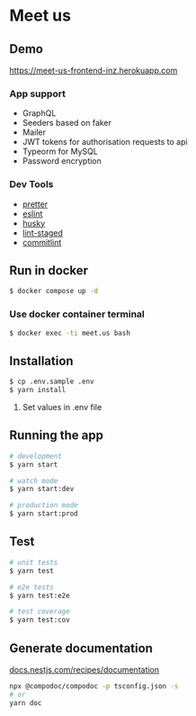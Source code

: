 # Meet us

## Demo
https://meet-us-frontend-inz.herokuapp.com

### App support
* GraphQL
* Seeders based on faker
* Mailer
* JWT tokens for authorisation requests to api
* Typeorm for MySQL
* Password encryption

### Dev Tools
* [pretter](https://github.com/prettier/prettier)
* [eslint](https://github.com/eslint/eslint)
* [husky](https://github.com/typicode/husky)
* [lint-staged](https://github.com/conventional-changelog/commitlint)
* [commitlint](https://commitlint.js.org/#/)

## Run in docker
```bash
$ docker compose up -d
```

### Use docker container terminal
```bash
$ docker exec -ti meet.us bash
```

## Installation


```bash
$ cp .env.sample .env
$ yarn install
```

1. Set values in .env file

## Running the app

```bash
# development
$ yarn start

# watch mode
$ yarn start:dev

# production mode
$ yarn start:prod
```

## Test

```bash
# unit tests
$ yarn test

# e2e tests
$ yarn test:e2e

# test coverage
$ yarn test:cov
```

## Generate documentation
[docs.nestjs.com/recipes/documentation](https://docs.nestjs.com/recipes/documentation)

```bash
npx @compodoc/compodoc -p tsconfig.json -s
# or
yarn doc
```

